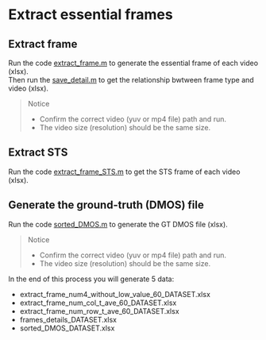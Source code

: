 # Extract essential frames  

## Extract frame  
Run the code [extract_frame.m](./1.%20extract%20essential%20frames/extract_frame.m) to generate the essential frame of each video (xlsx).  
Then run the [save_detail.m](./1.%20extract%20essential%20frames/save_detail.m) to get the relationship bwtween frame type and video (xlsx).  
> Notice
> - Confirm the correct video (yuv or mp4 file) path and run.  
> - The video size (resolution) should be the same size.  

## Extract STS  
Run the code [extract_frame_STS.m](./1.%20extract%20essential%20frames/extract_frame_STS.m) to get the STS frame of each video (xlsx).  

## Generate the ground-truth (DMOS) file  
Run the code [sorted_DMOS.m](./1.%20extract%20essential%20frames/sorted_DMOS.m) to generate the GT DMOS file (xlsx).  
> Notice
> - Confirm the correct video (yuv or mp4 file) path and run.  
> - The video size (resolution) should be the same size.  

In the end of this process you will generate 5 data:  
- extract_frame_num4_without_low_value_60_DATASET.xlsx  
- extract_frame_num_col_t_ave_60_DATASET.xlsx  
- extract_frame_num_row_t_ave_60_DATASET.xlsx  
- frames_details_DATASET.xlsx  
- sorted_DMOS_DATASET.xlsx  
